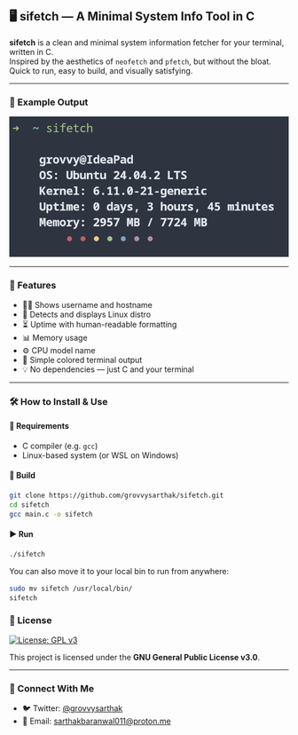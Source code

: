 ## 🖥️ sifetch — A Minimal System Info Tool in C

**sifetch** is a clean and minimal system information fetcher for your terminal, written in C.  
Inspired by the aesthetics of `neofetch` and `pfetch`, but without the bloat. Quick to run, easy to build, and visually satisfying.

---

### 📸 Example Output

![Screenshot](assets/screenshot.png)

---

### 🚀 Features

- 🧑‍💻 Shows username and hostname
- 🐧 Detects and displays Linux distro
- ⏳ Uptime with human-readable formatting
- 📊 Memory usage
- ⚙️ CPU model name
- 🎨 Simple colored terminal output
- 💡 No dependencies — just C and your terminal

---

### 🛠️ How to Install & Use

#### 🔧 Requirements
- C compiler (e.g. `gcc`)
- Linux-based system (or WSL on Windows)

#### 🧪 Build

```bash
git clone https://github.com/grovvysarthak/sifetch.git
cd sifetch
gcc main.c -o sifetch
```

#### ▶️ Run

```bash
./sifetch
```

You can also move it to your local bin to run from anywhere:

```bash
sudo mv sifetch /usr/local/bin/
sifetch
```

### 🧾 License

[![License: GPL v3](https://img.shields.io/badge/License-GPLv3-blue.svg)](https://www.gnu.org/licenses/gpl-3.0)

This project is licensed under the **GNU General Public License v3.0**.

---

### 🤝 Connect With Me

- 🐦 Twitter: [@grovvysarthak](https://x.com/grovvysarthak)
- 📧 Email: [sarthakbaranwal011@proton.me](mailto:sarthakbaranwal011@proton.me)

